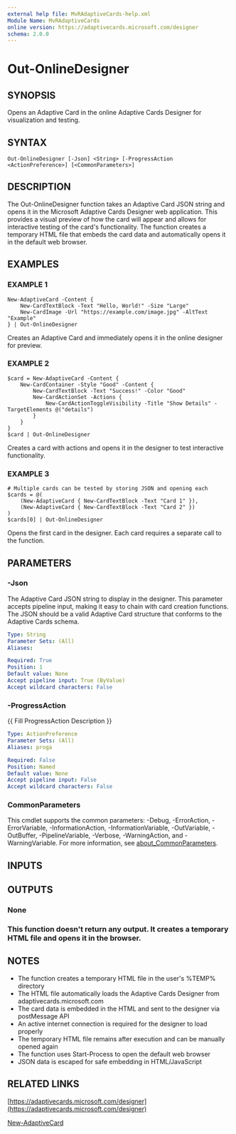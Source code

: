 ```yaml
---
external help file: MvRAdaptiveCards-help.xml
Module Name: MvRAdaptiveCards
online version: https://adaptivecards.microsoft.com/designer
schema: 2.0.0
---
```


# Out-OnlineDesigner

## SYNOPSIS
Opens an Adaptive Card in the online Adaptive Cards Designer for visualization and testing.

## SYNTAX

```
Out-OnlineDesigner [-Json] <String> [-ProgressAction <ActionPreference>] [<CommonParameters>]
```

## DESCRIPTION
The Out-OnlineDesigner function takes an Adaptive Card JSON string and opens it in the
Microsoft Adaptive Cards Designer web application.
This provides a visual preview of how
the card will appear and allows for interactive testing of the card's functionality.
The function creates a temporary HTML file that embeds the card data and automatically
opens it in the default web browser.

## EXAMPLES

### EXAMPLE 1
```
New-AdaptiveCard -Content {
    New-CardTextBlock -Text "Hello, World!" -Size "Large"
    New-CardImage -Url "https://example.com/image.jpg" -AltText "Example"
} | Out-OnlineDesigner
```

Creates an Adaptive Card and immediately opens it in the online designer for preview.

### EXAMPLE 2
```
$card = New-AdaptiveCard -Content {
    New-CardContainer -Style "Good" -Content {
        New-CardTextBlock -Text "Success!" -Color "Good"
        New-CardActionSet -Actions {
            New-CardActionToggleVisibility -Title "Show Details" -TargetElements @("details")
        }
    }
}
$card | Out-OnlineDesigner
```

Creates a card with actions and opens it in the designer to test interactive functionality.

### EXAMPLE 3
```
# Multiple cards can be tested by storing JSON and opening each
$cards = @(
    (New-AdaptiveCard { New-CardTextBlock -Text "Card 1" }),
    (New-AdaptiveCard { New-CardTextBlock -Text "Card 2" })
)
$cards[0] | Out-OnlineDesigner
```

Opens the first card in the designer.
Each card requires a separate call to the function.

## PARAMETERS

### -Json
The Adaptive Card JSON string to display in the designer.
This parameter accepts pipeline input,
making it easy to chain with card creation functions.
The JSON should be a valid Adaptive Card
structure that conforms to the Adaptive Cards schema.

```yaml
Type: String
Parameter Sets: (All)
Aliases:

Required: True
Position: 1
Default value: None
Accept pipeline input: True (ByValue)
Accept wildcard characters: False
```

### -ProgressAction
{{ Fill ProgressAction Description }}

```yaml
Type: ActionPreference
Parameter Sets: (All)
Aliases: proga

Required: False
Position: Named
Default value: None
Accept pipeline input: False
Accept wildcard characters: False
```

### CommonParameters
This cmdlet supports the common parameters: -Debug, -ErrorAction, -ErrorVariable, -InformationAction, -InformationVariable, -OutVariable, -OutBuffer, -PipelineVariable, -Verbose, -WarningAction, and -WarningVariable. For more information, see [about_CommonParameters](http://go.microsoft.com/fwlink/?LinkID=113216).

## INPUTS

## OUTPUTS

### None
### This function doesn't return any output. It creates a temporary HTML file and opens it in the browser.
## NOTES
- The function creates a temporary HTML file in the user's %TEMP% directory
- The HTML file automatically loads the Adaptive Cards Designer from adaptivecards.microsoft.com
- The card data is embedded in the HTML and sent to the designer via postMessage API
- An active internet connection is required for the designer to load properly
- The temporary HTML file remains after execution and can be manually opened again
- The function uses Start-Process to open the default web browser
- JSON data is escaped for safe embedding in HTML/JavaScript

## RELATED LINKS

[https://adaptivecards.microsoft.com/designer](https://adaptivecards.microsoft.com/designer)

[New-AdaptiveCard]()


